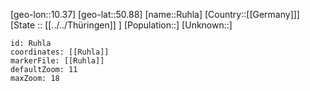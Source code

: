 ﻿---
location: [50.88,10.37]
mapzoom: [7,12] 
mapmarker: city 
type: City
tags:
- geo/City


SpocWebEntityId: 33824
isDeleted: false
confidential: public

---
[geo-lon::10.37]
[geo-lat::50.88]
[name::Ruhla]
[Country::[[Germany]]]
[State :: [[../../Thüringen]] ]
[Population::]
[Unknown::]


```leaflet
id: Ruhla
coordinates: [[Ruhla]]
markerFile: [[Ruhla]]
defaultZoom: 11 
maxZoom: 18
```
